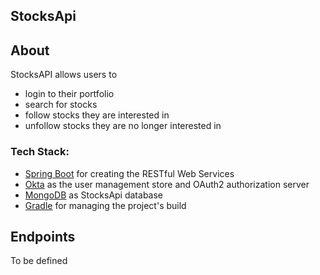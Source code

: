 ## StocksApi

## About
StocksAPI allows users to
- login to their portfolio
- search for stocks
- follow stocks they are interested in 
- unfollow stocks they are no longer interested in

### Tech Stack:
* [Spring Boot](http://spring.io/projects/spring-boot) for creating the RESTful Web Services
* [Okta](https://developer.okta.com/) as the user management store and OAuth2 authorization server
* [MongoDB](https://www.mongodb.com/) as StocksApi database
* [Gradle](https://gradle.org/) for managing the project's build

## Endpoints
To be defined